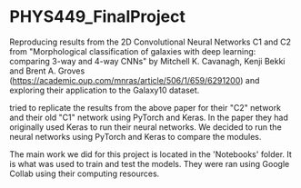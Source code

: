 # PHYS449_FinalProject
Reproducing results from the 2D Convolutional Neural Networks C1 and C2 from "Morphological classification of galaxies with deep learning: comparing 3-way and 4-way CNNs" by Mitchell K. Cavanagh, Kenji Bekki and Brent A. Groves (https://academic.oup.com/mnras/article/506/1/659/6291200) and exploring their application to the Galaxy10 dataset.

tried to replicate the results from the above paper for their "C2" network and their old "C1" network using PyTorch and Keras. In the paper they had originally used Keras to run their neural networks. We decided to run the neural networks using PyTorch and Keras to compare the modules.

The main work we did for this project is located in the  'Notebooks' folder. It is what was used to train and test the models. They were ran using Google Collab using their computing resources. 
